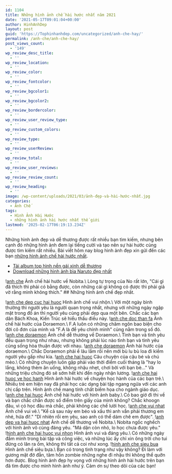 ```yaml
---
id: 1104
title: Những hình ảnh chế hài hước nhất năm 2021
date: '2021-05-17T09:01:04+00:00'
author: HinhAnhDep
layout: post
guid: 'https://Tophinhanhdep.com/uncategorized/anh-che-hay/'
permalink: /anh-che/anh-che-hay/
post_views_count:
  - '149'
wp_review_desc_title:
  - ''
wp_review_location:
  - ''
wp_review_color:
  - ''
wp_review_fontcolor:
  - ''
wp_review_bgcolor1:
  - ''
wp_review_bgcolor2:
  - ''
wp_review_bordercolor:
  - ''
wp_review_user_review_type:
  - ''
wp_review_custom_colors:
  - ''
wp_review_type:
  - ''
wp_review_userReview:
  - ''
wp_review_total:
  - ''
wp_review_user_reviews:
  - ''
wp_review_review_count:
  - ''
wp_review_heading:
  - ''
image: /wp-content/uploads/2021/03/ảnh-đẹp-và-hài-hước-nhất.jpg
categories:
  - Ảnh Chế
tags:
  - Hình Ảnh Hài Hước
  - những hình ảnh hài hước nhất thế giới
lastmod: '2025-02-17T06:19:13.234Z'
---
```

Những hình ảnh đẹp và dễ thương được rất nhiều bạn tìm kiếm, nhưng bên cạnh đó những hình ảnh đem lại tiếng cười và tạo nên sự hài hước củng được tìm kiếm rất nhiều. Bài viết hôm nay blog hình ảnh đẹp xin gửi đến các bạn [những hình ảnh chế hài hước nhất](https://tophinhanhdep.com/anh-che/anh-che-hay/).

- [Tải album top hình nền gái xinh dễ thương](https://tophinhanhdep.com/gai-xinh/hinh-nen-girl-xinh/)
- [Download những hình ảnh bìa Naruto đẹp nhất](https://tophinhanhdep.com/anh-naruto/hinh-naruto-one-pieccelam-anh-bia-facebook/)

\![anh che](https://tophinhanhdep.com/wp-content/uploads/2021/03/anh-che.jpg) Ảnh chế hài hước về Nobita.\ Lòng tự trọng của No rất lớn, "Cái gì đã thích thì phải có bằng được, còn những cái gì không có được thì phải giả vờ rằng mình không thích." ## Những hình ảnh chế đẹp nhất.

\![anh che dep cuc hai huoc](https://tophinhanhdep.com/wp-content/uploads/2021/03/anh-che-dep-cuc-hai-huoc.jpg) Hình ảnh chế vui nhộn.\ Với một ngày bình thường thì người yêu là người quan trọng nhất, nhưng với những ngày ngập mặt trong đồ án thì người yêu củng phải dẹp qua một bên. Chắc các bạn dân Bách Khoa, Kiến Trúc sẽ hiểu thấu điều này. \![anh che doc than fa](https://tophinhanhdep.com/wp-content/uploads/2021/03/anh-che-doc-than-fa.jpg) Ảnh chế hài hước của Doraemon.\ F.A luôn có những châm ngôn bao biện cho đời cô đơn của mình và "F.A là để yêu chính mình" củng nằm trong số đó. \![anh che doraemon](https://tophinhanhdep.com/wp-content/uploads/2021/03/anh-che-doraemon.jpg) Ảnh chế dễ thương về Doraemon.\ Tình bạn và tình yêu đều quan trọng như nhau, nhưng không phải lúc nào tình bạn và tình yêu củng sống hòa thuận được với nhau. \![anh che doraemon](https://tophinhanhdep.com/wp-content/uploads/2021/03/anh-che-doraemon.jpg) Ảnh hài hước của doraemon.\ Chắc Doraemon phải ế lâu lắm rồi nên mới bù lu bù loa đi kiếm người yêu gấp như kia. \![anh che hai huoc](https://tophinhanhdep.com/wp-content/uploads/2021/03/anh-che-hai-huoc-1.jpg) Câu chuyện của cậu bé và chú mèo.\ Có những chuyện luôn gặp phải vào thời điểm cuối tháng là "hay lo lắng, không thèm ăn uống, không nhậu nhẹt, chơi bời với bạn bè..." Và những triệu chứng đó sẽ sớm hết khi đến ngày nhận lương. \![anh che hai huoc ve hoc hanh](https://tophinhanhdep.com/wp-content/uploads/2021/03/anh-che-hai-huoc-ve-hoc-hanh.jpg) Hình ảnh hài hước về chuyện học hành của các bạn trẻ.\ Nhiều trẻ em hiện nay đã phải học các dạng bài tập ngang ngửa với các anh chị cấp trên. Hình ảnh chế mang tính chất biếm họa cho ngành giáo dục. \![anh che hai huoc](https://tophinhanhdep.com/wp-content/uploads/2021/03/anh-che-hai-huoc-vui-1.jpg) Ảnh chế hài hước với hình ảnh baby.\ Có bao giờ đi thi về và bạn chắc chắn được số điểm trên giấy của mình không? Chắc khoogn đâu, vì có học đâu mà chắc, phải không các chế lười học. \![anh che vui nhat](https://tophinhanhdep.com/wp-content/uploads/2021/03/ảnh-chế-vui-nhat.jpg) Ảnh chế vui vẻ.\ "Kể cả sau này em béo và xấu thì anh vẫn phải thương em nhé, hứa đi!." "Dĩ nhiên rồi em yêu, sao anh có thể dám chê em được". \![anh dep va hai huoc nhat](https://tophinhanhdep.com/wp-content/uploads/2021/03/ảnh-đẹp-và-hài-hước-nhất.jpg) Ảnh chế dễ thương về Nobita.\ Nobita ngốc nghếch với hình ảnh vô cùng đáng yêu. "Má dặn còn nhỏ, lo học chưa được yêu." \![hinh anh che hai huoc vui nhon](https://tophinhanhdep.com/wp-content/uploads/2021/03/hinh-anh-che-hai-huoc-vui-nhon.jpg) Hình ảnh vui và đáng yêu.\ Có những ngày đầm mình trong bài tập và công việc, và những lúc ấy chỉ xin ông trời cho tui đừng có lăn ra ốm, không thì tất cả coi như xong. \![hinh anh che sieu bua](https://tophinhanhdep.com/wp-content/uploads/2021/03/hinh-anh-che-sieu-bua.jpg) Hình ảnh chế siêu bựa.\ Bạn có trong tình trạng như vậy không? Đi làm với gương mặt đờ đẫn, tâm hồn zombie những nghe đi nhậu thì không thể quỡn hơn được. Blog hình ảnh đẹp hy vọng với những hình ảnh hài hước trên bạn đã tìm được cho mình hình ảnh như ý. Cảm ơn sự theo dõi của các bạn!
